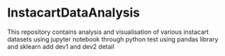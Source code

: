 # InstacartDataAnalysis
This repository contains analysis and visualisation of various instacart datasets using jupyter notebook through python test using pandas library and sklearn add dev1 and dev2 detail
